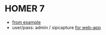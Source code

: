 # HOMER 7

- [from example](https://github.com/sipcapture/homer7-docker/blob/7.7/heplify-server/hom7-prom-all/docker-compose.yml)
- user/pass: admin / sipcapture [for web-app](https://github.com/sipcapture/homer/wiki/homer-seven-setup#homer-web-app)
